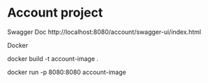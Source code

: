 # Account project

Swagger Doc
http://localhost:8080/account/swagger-ui/index.html

Docker

docker build -t account-image .

docker run -p 8080:8080 account-image